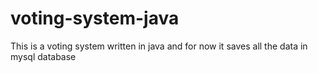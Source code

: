 # voting-system-java
This is a voting system written in java and for now it saves all the data in mysql database
